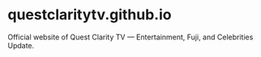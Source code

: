 # questclaritytv.github.io
Official website of Quest Clarity TV — Entertainment, Fuji, and Celebrities Update.
